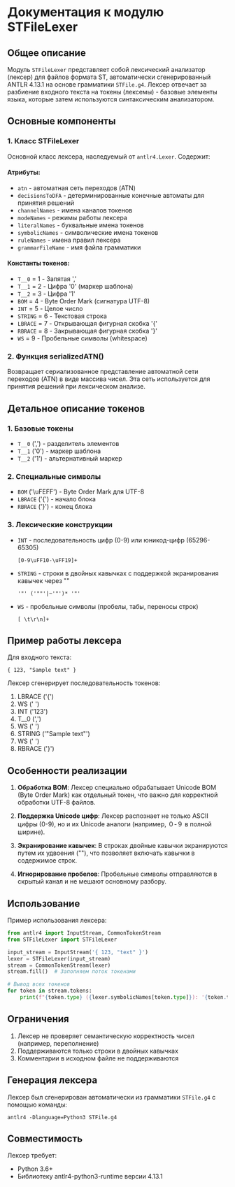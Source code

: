 # Документация к модулю STFileLexer

## Общее описание

Модуль `STFileLexer` представляет собой лексический анализатор (лексер) для файлов формата ST, автоматически сгенерированный ANTLR 4.13.1 на основе грамматики `STFile.g4`. 
Лексер отвечает за разбиение входного текста на токены (лексемы) - базовые элементы языка, которые затем используются синтаксическим анализатором.

## Основные компоненты

### 1. Класс STFileLexer

Основной класс лексера, наследуемый от `antlr4.Lexer`. Содержит:

#### Атрибуты:
- `atn` - автоматная сеть переходов (ATN)
- `decisionsToDFA` - детерминированные конечные автоматы для принятия решений
- `channelNames` - имена каналов токенов
- `modeNames` - режимы работы лексера
- `literalNames` - буквальные имена токенов
- `symbolicNames` - символические имена токенов
- `ruleNames` - имена правил лексера
- `grammarFileName` - имя файла грамматики

#### Константы токенов:
- `T__0` = 1 - Запятая ','
- `T__1` = 2 - Цифра '0' (маркер шаблона)
- `T__2` = 3 - Цифра '1'
- `BOM` = 4 - Byte Order Mark (сигнатура UTF-8)
- `INT` = 5 - Целое число
- `STRING` = 6 - Текстовая строка
- `LBRACE` = 7 - Открывающая фигурная скобка '{'
- `RBRACE` = 8 - Закрывающая фигурная скобка '}'
- `WS` = 9 - Пробельные символы (whitespace)

### 2. Функция serializedATN()

Возвращает сериализованное представление автоматной сети переходов (ATN) в виде массива чисел. Эта сеть используется для принятия решений при лексическом анализе.

## Детальное описание токенов

### 1. Базовые токены
- `T__0` (',') - разделитель элементов
- `T__1` ('0') - маркер шаблона
- `T__2` ('1') - альтернативный маркер

### 2. Специальные символы
- `BOM` ('\uFEFF') - Byte Order Mark для UTF-8
- `LBRACE` ('{') - начало блока
- `RBRACE` ('}') - конец блока

### 3. Лексические конструкции
- `INT` - последовательность цифр (0-9) или юникод-цифр (65296-65305)
  ```antlr
  [0-9\uFF10-\uFF19]+
  ```
- `STRING` - строки в двойных кавычках с поддержкой экранирования кавычек через ""
  ```antlr
  '"' ('""'|~'"')* '"'
  ```
- `WS` - пробельные символы (пробелы, табы, переносы строк)
  ```antlr
  [ \t\r\n]+
  ```

## Пример работы лексера

Для входного текста:
```st
{ 123, "Sample text" }
```

Лексер сгенерирует последовательность токенов:
1. LBRACE ('{')
2. WS (' ')
3. INT ('123')
4. T__0 (',')
5. WS (' ')
6. STRING ('"Sample text"')
7. WS (' ')
8. RBRACE ('}')

## Особенности реализации

1. **Обработка BOM**: Лексер специально обрабатывает Unicode BOM (Byte Order Mark) как отдельный токен, что важно для корректной обработки UTF-8 файлов.

2. **Поддержка Unicode цифр**: Лексер распознает не только ASCII цифры (0-9), но и их Unicode аналоги (например, ０-９ в полной ширине).

3. **Экранирование кавычек**: В строках двойные кавычки экранируются путем их удвоения (""), что позволяет включать кавычки в содержимое строк.

4. **Игнорирование пробелов**: Пробельные символы отправляются в скрытый канал и не мешают основному разбору.

## Использование

Пример использования лексера:
```python
from antlr4 import InputStream, CommonTokenStream
from STFileLexer import STFileLexer

input_stream = InputStream('{ 123, "text" }')
lexer = STFileLexer(input_stream)
stream = CommonTokenStream(lexer)
stream.fill()  # Заполняем поток токенами

# Вывод всех токенов
for token in stream.tokens:
    print(f"{token.type} ({lexer.symbolicNames[token.type]}): '{token.text}'")
```

## Ограничения

1. Лексер не проверяет семантическую корректность чисел (например, переполнение)
2. Поддерживаются только строки в двойных кавычках
3. Комментарии в исходном файле не поддерживаются

## Генерация лексера

Лексер был сгенерирован автоматически из грамматики `STFile.g4` с помощью команды:
```
antlr4 -Dlanguage=Python3 STFile.g4
```

## Совместимость

Лексер требует:
- Python 3.6+
- Библиотеку antlr4-python3-runtime версии 4.13.1